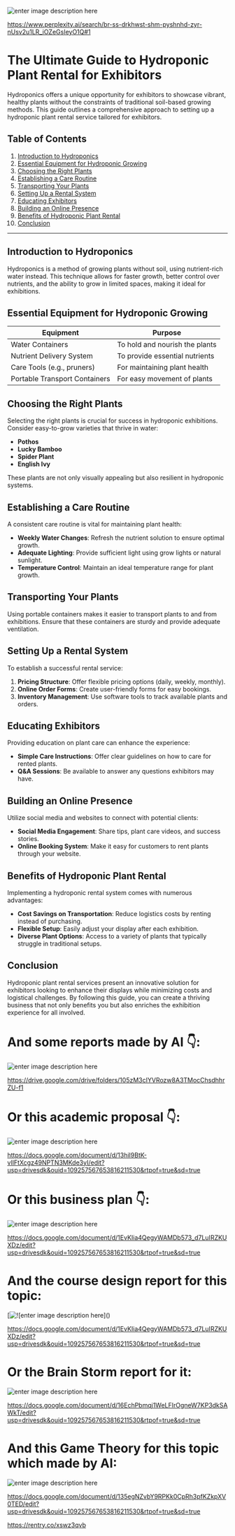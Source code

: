 ![enter image description here](https://i.sstatic.net/v8VdbhEo.jpg)

https://www.perplexity.ai/search/br-ss-drkhwst-shm-pyshnhd-zyr-nUsv2u1LR_iOZeGsIeyO1Q#1

# The Ultimate Guide to Hydroponic Plant Rental for Exhibitors

Hydroponics offers a unique opportunity for exhibitors to showcase vibrant, healthy plants without the constraints of traditional soil-based growing methods. This guide outlines a comprehensive approach to setting up a hydroponic plant rental service tailored for exhibitors.

## Table of Contents

1. [Introduction to Hydroponics](#introduction-to-hydroponics)
2. [Essential Equipment for Hydroponic Growing](#essential-equipment-for-hydroponic-growing)
3. [Choosing the Right Plants](#choosing-the-right-plants)
4. [Establishing a Care Routine](#establishing-a-care-routine)
5. [Transporting Your Plants](#transporting-your-plants)
6. [Setting Up a Rental System](#setting-up-a-rental-system)
7. [Educating Exhibitors](#educating-exhibitors)
8. [Building an Online Presence](#building-an-online-presence)
9. [Benefits of Hydroponic Plant Rental](#benefits-of-hydroponic-plant-rental)
10. [Conclusion](#conclusion)

---

## Introduction to Hydroponics

Hydroponics is a method of growing plants without soil, using nutrient-rich water instead. This technique allows for faster growth, better control over nutrients, and the ability to grow in limited spaces, making it ideal for exhibitions.

## Essential Equipment for Hydroponic Growing

| Equipment                     | Purpose                                   |
|-------------------------------|-------------------------------------------|
| Water Containers               | To hold and nourish the plants            |
| Nutrient Delivery System       | To provide essential nutrients             |
| Care Tools (e.g., pruners)    | For maintaining plant health               |
| Portable Transport Containers   | For easy movement of plants               |

## Choosing the Right Plants

Selecting the right plants is crucial for success in hydroponic exhibitions. Consider easy-to-grow varieties that thrive in water:

- **Pothos**
- **Lucky Bamboo**
- **Spider Plant**
- **English Ivy**

These plants are not only visually appealing but also resilient in hydroponic systems.

## Establishing a Care Routine

A consistent care routine is vital for maintaining plant health:

- **Weekly Water Changes**: Refresh the nutrient solution to ensure optimal growth.
- **Adequate Lighting**: Provide sufficient light using grow lights or natural sunlight.
- **Temperature Control**: Maintain an ideal temperature range for plant growth.

## Transporting Your Plants

Using portable containers makes it easier to transport plants to and from exhibitions. Ensure that these containers are sturdy and provide adequate ventilation.

## Setting Up a Rental System

To establish a successful rental service:

1. **Pricing Structure**: Offer flexible pricing options (daily, weekly, monthly).
2. **Online Order Forms**: Create user-friendly forms for easy bookings.
3. **Inventory Management**: Use software tools to track available plants and orders.

## Educating Exhibitors

Providing education on plant care can enhance the experience:

- **Simple Care Instructions**: Offer clear guidelines on how to care for rented plants.
- **Q&A Sessions**: Be available to answer any questions exhibitors may have.

## Building an Online Presence

Utilize social media and websites to connect with potential clients:

- **Social Media Engagement**: Share tips, plant care videos, and success stories.
- **Online Booking System**: Make it easy for customers to rent plants through your website.

## Benefits of Hydroponic Plant Rental

Implementing a hydroponic rental system comes with numerous advantages:

- **Cost Savings on Transportation**: Reduce logistics costs by renting instead of purchasing.
- **Flexible Setup**: Easily adjust your display after each exhibition.
- **Diverse Plant Options**: Access to a variety of plants that typically struggle in traditional setups.

## Conclusion

Hydroponic plant rental services present an innovative solution for exhibitors looking to enhance their displays while minimizing costs and logistical challenges. By following this guide, you can create a thriving business that not only benefits you but also enriches the exhibition experience for all involved.


# And some reports made by AI 👇:

![enter image description here](https://i.sstatic.net/cwWeGp6g.jpg)

https://drive.google.com/drive/folders/105zM3cIYVRozw8A3TMocChsdhhrZU-f1



# Or this academic proposal 👇:
![enter image description here](https://i.sstatic.net/OlmgPl51.jpg)
 
https://docs.google.com/document/d/13hiI9BtK-vIlFtXcgz49NPTN3MKde3yI/edit?usp=drivesdk&ouid=109257567653816211530&rtpof=true&sd=true

 # Or this business plan 👇:
![enter image description here](https://i.sstatic.net/HQpg58Oy.jpg)

https://docs.google.com/document/d/1EvKIia4QegyWAMDb573_d7LuIRZKUXDz/edit?usp=drivesdk&ouid=109257567653816211530&rtpof=true&sd=true

# And the course design report for this topic:

[![!\[enter image description here\]()](https://i.sstatic.net/Qj56C0nZ.jpg)
 
https://docs.google.com/document/d/1EvKIia4QegyWAMDb573_d7LuIRZKUXDz/edit?usp=drivesdk&ouid=109257567653816211530&rtpof=true&sd=true

# Or the Brain Storm report for it:

![enter image description here](https://i.sstatic.net/ito5AS1j.jpg)

https://docs.google.com/document/d/16EchPbmqj1WeLFIrOgneW7KP3dkSAWkT/edit?usp=drivesdk&ouid=109257567653816211530&rtpof=true&sd=true
 

# And this Game Theory for this topic which made by AI:

![enter image description here](https://i.sstatic.net/Lh0WXKId.jpg)
 
https://docs.google.com/document/d/135egNZvbY9RPKk0CpRh3pfKZkpXV0TED/edit?usp=drivesdk&ouid=109257567653816211530&rtpof=true&sd=true

https://rentry.co/xswz3qvb
